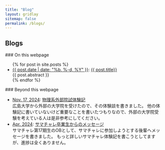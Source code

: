 ```yaml
---
title: "Blog"
layout: gridlay
sitemap: false
permalink: /blogs/
---
```


## Blogs

<div class="jumbotron">
### On this webpage

<ul>
    {% for post in site.posts %}
    <li>
      <u>{{ post.date | date: "%b. %-d, %Y" }}</u>: <a href="{{ site.url }}{{ site.baseurl }}{{ post.url }}" target="_blank">{{ post.title}}</a> <br>
      {{ post.abstract }}
    </li>
  {% endfor %}
</ul>
</div>



<div class="jumbotron">
### Beyond this webpage

<ul>
    <li><u> Nov. 17, 2024</u>:
        <a href="https://qiita.com/naoki_condensed_matter/private/494305ef78b58a37ca6a" target="_blank">
        物理系外部院試体験記
    </a>  <br>
    広島大学から外部の大学院を受けたので、その体験談を書きました。
    他の体験記に書いていないけど重要なことを書いたつもりなので、外部の大学院受験を考えている人は是非参考にしてください。
    </li>
    <li>
        <u>Apr. 2024</u>:
        <a href="https://www2.kek.jp/ksc/message.html" target="_blank">
        サマチャレ卒業生からのメッセージ
    </a>  <br>
    サマチャレ第17期生のOBとして、サマチャレに参加しようとする後輩へメッセージを書きました。
    もっと詳しいサマチャレ体験記を書こうとしてますが、進捗は全くありません。
    </li>
</ul>
</div>


